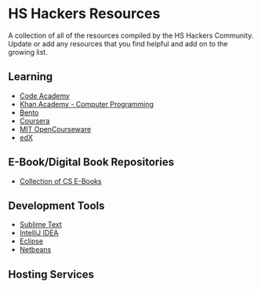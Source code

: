 # HS Hackers Resources

A collection of all of the resources compiled by the HS Hackers Community.
Update or add any resources that you find helpful and add on to the growing list.

## Learning
* [Code Academy](http://www.codecademy.com/)
* [Khan Academy - Computer Programming](https://www.khanacademy.org/computing/cs)
* [Bento](http://www.bentobox.io/)
* [Coursera](https://www.coursera.org/)
* [MIT OpenCourseware](http://ocw.mit.edu/index.htm)
* [edX](https://www.edx.org/)

## E-Book/Digital Book Repositories
* [Collection of CS E-Books](https://github.com/pageandrew/programming-ebooks)

## Development Tools
* [Sublime Text](http://www.sublimetext.com/)
* [IntelliJ IDEA](http://www.jetbrains.com/idea/)
* [Eclipse](http://www.eclipse.org/)
* [Netbeans](https://netbeans.org/)

## Hosting Services
